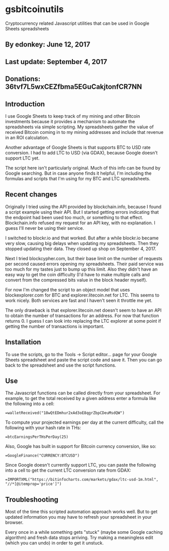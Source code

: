 # gsbitcoinutils
Cryptocurrency related Javascript utilities that can be used in Google Sheets spreadsheets

## By edonkey:	June 12, 2017
## Last update:	September 4, 2017
## Donations:  	36tvf7L5wxCEZfbma5EGuCakjtonfCR7NN


## Introduction

I use Google Sheets to keep track of my mining and other Bitcoin investments because it provides a mechanism to automate the spreadsheets via simple scripting. My spreadsheets gather the value of received Bitcoin coming in to my mining addresses and include that revenue in an ROI calculation. 

Another advantage of Google Sheets is that supports BTC to USD rate conversion. I had to add LTC to USD (via GDAX), because Google doesn't support LTC yet.

The script here isn't particularly original. Much of this info can be found by Google searching. But in case anyone finds it helpful, I'm including the formulas and scripts that I'm using for my BTC and LTC spreadsheets.

## Recent changes

Originally I tried using the API provided by blockchain.info, because I found a script example using their API. But I started getting errors indicating that the endpoint had been used too much, or something to that effect. Blockchain.info refused my request for an API key, with no explanation. I guess I'll never be using their service.

I switched to blockr.io and that worked. But after a while blockr.io became very slow, causing big delays when updating my spreadsheets. Then they stopped updating their data. They closed up shop on September 4, 2017.

Next I tried blockcypher.com, but their base limit on the number of requests per second caused errors opening my spreadsheets. Their paid service was too much for my tastes just to bump up this limit. Also they didn't have an easy way to get the coin difficulty (I'd have to make multiple calls and convert from the compressed bits value in the block header myself).

For now I'm changed the script to an object model that uses blockexplorer.com for BTC and explorer.litecoin.net for LTC. This seems to work nicely. Both services are fast and I haven't seen it throttle me yet.

The only drawback is that explorer.litecoin.net doesn't seem to have an API to obtain the number of transactions for an address. For now that function returns 0. I guess I can look into replacing the LTC explorer at some point if getting the number of transactions is important.

## Installation

To use the scripts, go to the Tools -> Script editor... page for your Google Sheets spreadsheet and paste the script code and save it. Then you can go back to the spreadsheet and use the script functions.

## Use

The Javascript functions can be called directly from your spreadsheet. For example, to get the total received by a given address enter a formula like the following into a cell:

	=walletReceived("18wQtEDmhur2xAd3oE8qgrZbpCDeuMsdQW")

To compute your projected earnings per day at the current difficulty, call the following with your hash rate in THs:

	=btcEarningsPerTHsPerDay(25)

Also, Google has built in support for Bitcoin currency conversion, like so:

	=GoogleFinance("CURRENCY:BTCUSD")

Since Google doesn't currently support LTC, you can paste the following into a cell to get the current LTC conversion rate from GDAX:

	=IMPORTXML("https://bitinfocharts.com/markets/gdax/ltc-usd-1m.html", "//*[@itemprop='price']")

## Troubleshooting

Most of the time this scripted automation approach works well. But to get updated information you may have to refresh your spreadsheet in your browser.

Every once in a while something gets "stuck" (maybe some Google caching algorithm) and fresh data stops arriving. Try making a meaningless edit (which you can undo) in order to get it unstuck.
